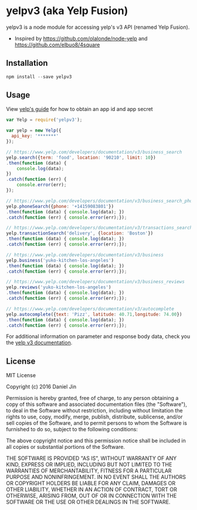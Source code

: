 # yelpv3 (aka Yelp Fusion)

yelpv3 is a node module for accessing yelp's v3 API (renamed Yelp Fusion).
  - Inspired by https://github.com/olalonde/node-yelp and https://github.com/elbuo8/4square

## Installation
```javascript
npm install --save yelpv3
```

## Usage
View [yelp's guide](https://www.yelp.com/developers/documentation/v3/get_started) for how to obtain an app id and app secret

```javascript
var Yelp = require('yelpv3');

var yelp = new Yelp({
  api_key: '*******'
});

// https://www.yelp.com/developers/documentation/v3/business_search
yelp.search({term: 'food', location: '90210', limit: 10})
.then(function (data) {
    console.log(data);
})
.catch(function (err) {
    console.error(err);
});

// https://www.yelp.com/developers/documentation/v3/business_search_phone
yelp.phoneSearch({phone: '+14159083801'})
.then(function (data) { console.log(data); })
.catch(function (err) { console.error(err);});

// https://www.yelp.com/developers/documentation/v3/transactions_search
yelp.transactionSearch('delivery', {location: 'Boston'})
.then(function (data) { console.log(data); })
.catch(function (err) { console.error(err);});

// https://www.yelp.com/developers/documentation/v3/business
yelp.business('yuko-kitchen-los-angeles')
.then(function (data) { console.log(data); })
.catch(function (err) { console.error(err);});

// https://www.yelp.com/developers/documentation/v3/business_reviews
yelp.reviews('yuko-kitchen-los-angeles')
.then(function (data) { console.log(data); })
.catch(function (err) { console.error(err);});

// https://www.yelp.com/developers/documentation/v3/autocomplete
yelp.autocomplete({text: 'Pizz', latitude: 40.71,longitude: 74.00})
.then(function (data) { console.log(data); })
.catch(function (err) { console.error(err);});
```
For additional information on parameter and response body data, check you the [yelp v3 documentation](https://www.yelp.com/developers/documentation/v3).

## License
MIT License

Copyright (c) 2016 Daniel Jin

Permission is hereby granted, free of charge, to any person obtaining a copy
of this software and associated documentation files (the "Software"), to deal
in the Software without restriction, including without limitation the rights
to use, copy, modify, merge, publish, distribute, sublicense, and/or sell
copies of the Software, and to permit persons to whom the Software is
furnished to do so, subject to the following conditions:

The above copyright notice and this permission notice shall be included in all
copies or substantial portions of the Software.

THE SOFTWARE IS PROVIDED "AS IS", WITHOUT WARRANTY OF ANY KIND, EXPRESS OR
IMPLIED, INCLUDING BUT NOT LIMITED TO THE WARRANTIES OF MERCHANTABILITY,
FITNESS FOR A PARTICULAR PURPOSE AND NONINFRINGEMENT. IN NO EVENT SHALL THE
AUTHORS OR COPYRIGHT HOLDERS BE LIABLE FOR ANY CLAIM, DAMAGES OR OTHER
LIABILITY, WHETHER IN AN ACTION OF CONTRACT, TORT OR OTHERWISE, ARISING FROM,
OUT OF OR IN CONNECTION WITH THE SOFTWARE OR THE USE OR OTHER DEALINGS IN THE
SOFTWARE.
